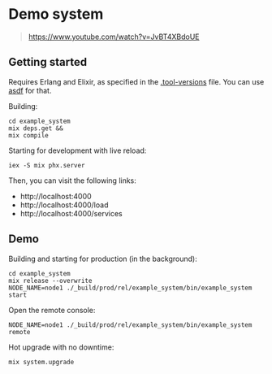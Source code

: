 # Demo system

> https://www.youtube.com/watch?v=JvBT4XBdoUE

## Getting started

Requires Erlang and Elixir, as specified in the [.tool-versions](./.tool-versions) file.
You can use [asdf](https://github.com/asdf-vm/asdf) for that.

Building:

```
cd example_system
mix deps.get &&
mix compile
```

Starting for development with live reload:

```
iex -S mix phx.server
```

Then, you can visit the following links:

  - http://localhost:4000
  - http://localhost:4000/load
  - http://localhost:4000/services

## Demo

Building and starting for production (in the background):

```
cd example_system
mix release --overwrite
NODE_NAME=node1 ./_build/prod/rel/example_system/bin/example_system start
```

Open the remote console:

```
NODE_NAME=node1 ./_build/prod/rel/example_system/bin/example_system remote
```

Hot upgrade with no downtime:

```
mix system.upgrade
```

